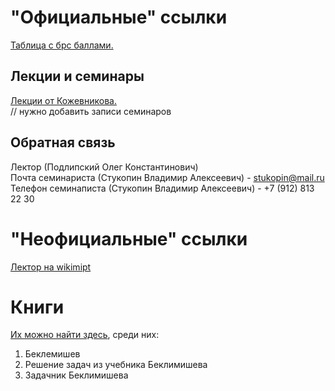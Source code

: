 # "Официальные" ссылки
[Таблица с брс баллами.](https://docs.google.com/spreadsheets/d/1DretH19AgkummaZgSwH1KK15C__SA_JiX8JCRJab3sg/edit#gid=0)  

## Лекции и семинары
[Лекции от Кожевникова.](https://lectoriy.mipt.ru/course/LinearAlgebra#lectures)  
// нужно добавить записи семинаров  

## Обратная связь
Лектор (Подлипский Олег Константинович)  
Почта семинариста (Стукопин Владимир Алексеевич) - stukopin@mail.ru
Телефон семинаписта (Стукопин Владимир Алексеевич) - +7 (912) 813 22 30  

# "Неофициальные" ссылки
[Лектор на wikimipt](http://wikimipt.org/wiki/Подлипский_Олег_Константинович)  

# Книги
[Их можно найти здесь](https://drive.google.com/drive/u/1/folders/1G03VjdbQw1K5t1D75inCAo-prAnTChAE), среди них:
1. Беклемишев
1. Решение задач из учебника Беклимишева
1. Задачник Беклимишева
